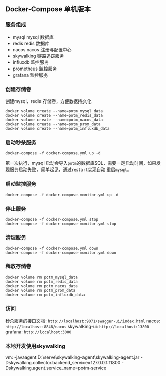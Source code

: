 ## Docker-Compose 单机版本

### 服务组成

- mysql mysql 数据库
- redis redis 数据库
- nacos nacos 注册与配置中心
- skywalking 链路追踪服务
- influxdb 监控服务
- prometheus 监控服务
- grafana 监控服务

### 创建存储卷

创建mysql、redis 存储卷，方便数据持久化

```shell
docker volume create --name=potm_mysql_data
docker volume create --name=potm_redis_data
docker volume create --name=potm_nacos_data
docker volume create --name=potm_prom_data
docker volume create --name=potm_influxdb_data
```

### 启动秒杀服务

```shell
docker-compose -f docker-compose.yml up -d
```

第一次执行，mysql 启动会导入`potm`的数据库SQL，需要一定启动时间，如果发现服务启动失败，简单起见，通过`restart`实现自动
重启`mysql`。

### 启动监控服务

```shell
docker-compose -f docker-compose-monitor.yml up -d
```

### 停止服务

```shell
docker-compose -f docker-compose.yml stop
docker-compose -f docker-compose-monitor.yml stop
```

### 清理服务

```shell
docker-compose -f docker-compose.yml down
docker-compose -f docker-compose-monitor.yml down
```

### 释放存储卷

```shell
docker volume rm potm_mysql_data
docker volume rm potm_redis_data
docker volume rm potm_nacos_data
docker volume rm potm_prom_data
docker volume rm potm_influxdb_data
```

### 访问
秒杀服务的接口文档: `http://localhost:9071/swagger-ui/index.html`
nacos: `http://localhost:8848/nacos`
skywalking-ui: `http://localhost:13800`
grafana: `http://localhost:3000`

### 本地开发使用skywalking
vm: -javaagent:D:\serve\skywalking-agent\skywalking-agent.jar -Dskywalking.collector.backend_service=127.0.0.1:11800 -Dskywalking.agent.service_name=potm-service

